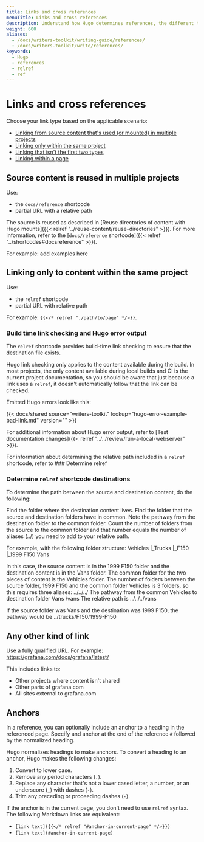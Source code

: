 ```yaml
---
title: Links and cross references
menuTitle: Links and cross references
description: Understand how Hugo determines references, the different types of references, and how to use them.
weight: 600
aliases:
  - /docs/writers-toolkit/writing-guide/references/
  - /docs/writers-toolkit/write/references/
keywords:
  - Hugo
  - references
  - relref
  - ref
---
```


# Links and cross references

Choose your link type based on the applicable scenario:

- [Linking from source content that's used (or mounted) in multiple projects](#source-content-is-reused-in-multiple-projects)
- [Linking only within the same project](#linking-only-to-content-within-the-same-project)
- [Linking that isn't the first two types](#any-other-kind-of-link)
- [Linking within a page](#anchors)

## Source content is reused in multiple projects

Use:

- the `docs/reference` shortcode
- partial URL with a relative path

The source is reused as described in [Reuse directories of content with Hugo mounts]({{< relref "../reuse-content/reuse-directories" >}}). For more information, refer to the [`docs/reference` shortcode]({{< relref "../shortcodes#docsreference" >}}).

For example:
add examples here

## Linking only to content within the same project

Use:

- the `relref` shortcode
- partial URL with relative path

For example: `{{</* relref "./path/to/page" */>}}`.

### Build time link checking and Hugo error output

The `relref` shortcode provides build-time link checking to ensure that the destination file exists.

Hugo link checking only applies to the content available during the build.
In most projects, the only content available during local builds and CI is the current project documentation,
so you should be aware that just because a link uses a `relref`, it doesn't automatically follow that the link can be checked.

Emitted Hugo errors look like this:

<!-- The output example is also used in review/run-a-local-webserver. -->

{{< docs/shared source="writers-toolkit" lookup="hugo-error-example-bad-link.md" version="" >}}

For additional information about Hugo error output, refer to [Test documentation changes]({{< relref "../../review/run-a-local-webserver" >}}).

For information about determining the relative path included in a `relref` shortcode, refer to ### Determine relref

<!-- why don't we document relrefs on the shortcodes page? -->

### Determine `relref` shortcode destinations

To determine the path between the source and destination content, do the following:

Find the folder where the destination content lives.
Find the folder that the source and destination folders have in common.
Note the pathway from the destination folder to the common folder.
Count the number of folders from the source to the common folder and that number equals the number of aliases (../) you need to add to your relative path.

For example, with the following folder structure:
Vehicles
|\_Trucks
|\_F150
|\_1999 F150
Vans

In this case, the source content is in the 1999 F150 folder and the destination content is in the Vans folder.
The common folder for the two pieces of content is the Vehicles folder.
The number of folders between the source folder, 1999 F150 and the common folder Vehicles is 3 folders, so this requires three aliases: ../../../
The pathway from the common Vehicles to destination folder Vans /vans
The relative path is ../../../vans

If the source folder was Vans and the destination was 1999 F150, the pathway would be ../trucks/F150/1999-F150

## Any other kind of link

Use a fully qualified URL. For example: https://grafana.com/docs/grafana/latest/

<!-- is the version inferred or do you need to use a version inference thing? -->

This includes links to:

- Other projects where content isn't shared
- Other parts of grafana.com
- All sites external to grafana.com

## Anchors

In a reference, you can optionally include an anchor to a heading in the referenced page.
Specify and anchor at the end of the reference `#` followed by the normalized heading.

Hugo normalizes headings to make anchors.
To convert a heading to an anchor, Hugo makes the following changes:

1. Convert to lower case.
1. Remove any period characters (`.`).
1. Replace any character that's not a lower cased letter, a number, or an underscore (`_`) with dashes (`-`).
1. Trim any preceding or proceeding dashes (`-`).

If the anchor is in the current page, you don't need to use `relref` syntax.
The following Markdown links are equivalent:

- `[link text]({{</* relref "#anchor-in-current-page" */>}})`
- `[link text](#anchor-in-current-page)`



